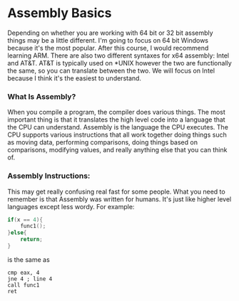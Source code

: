 # Assembly Basics
Depending on whether you are working with 64 bit or 32 bit assembly things may be a little different. I'm going to focus on 64 bit Windows because it's the most popular. After this course, I would recommend learning ARM. There are also two different syntaxes for x64 assembly: Intel and AT&T. AT&T is typically used on *UNIX however the two are functionally the same, so you can translate between the two. We will focus on Intel because I think it's the easiest to understand. 

### What Is Assembly?
When you compile a program, the compiler does various things. The most important thing is that it translates the high level code into a language that the CPU can understand. Assembly is the language the CPU executes. The CPU supports various instructions that all work together doing things such as moving data, performing comparisons, doing things based on comparisons, modifying values, and really anything else that you can think of.

### Assembly Instructions:
This may get really confusing real fast for some people. What you need to remember is that Assembly was written for humans. It's just like higher level languages except less wordy. For example:  
```c
if(x == 4){
    func1();
}else{
    return;
}
```
is the same as
```assembly
cmp eax, 4
jne 4 ; line 4
call func1
ret
```
